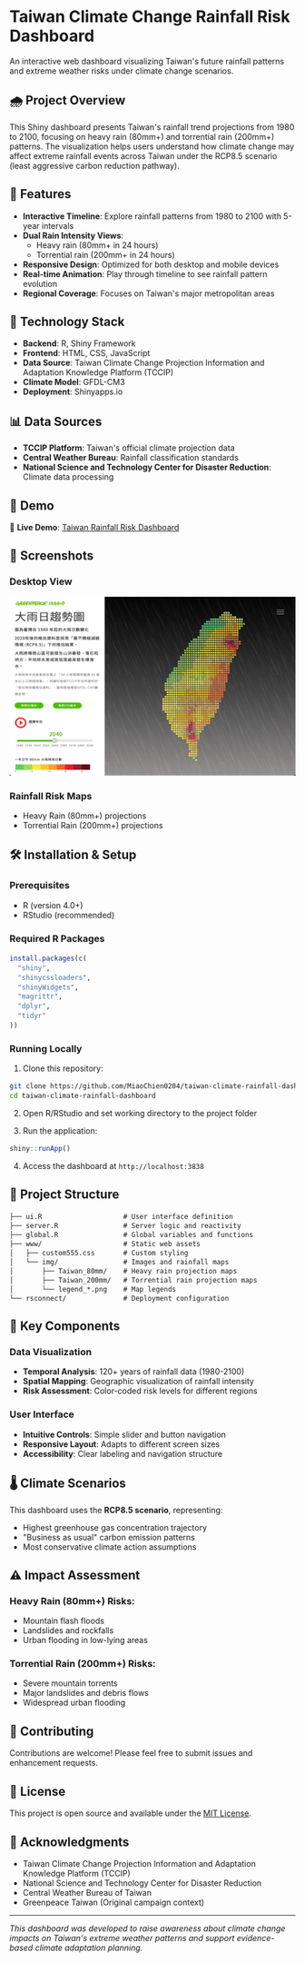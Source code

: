 # Taiwan Climate Change Rainfall Risk Dashboard

An interactive web dashboard visualizing Taiwan's future rainfall patterns and extreme weather risks under climate change scenarios.

## 🌧️ Project Overview

This Shiny dashboard presents Taiwan's rainfall trend projections from 1980 to 2100, focusing on heavy rain (80mm+) and torrential rain (200mm+) patterns. The visualization helps users understand how climate change may affect extreme rainfall events across Taiwan under the RCP8.5 scenario (least aggressive carbon reduction pathway).

## 🎯 Features

- **Interactive Timeline**: Explore rainfall patterns from 1980 to 2100 with 5-year intervals
- **Dual Rain Intensity Views**: 
  - Heavy rain (80mm+ in 24 hours)
  - Torrential rain (200mm+ in 24 hours)
- **Responsive Design**: Optimized for both desktop and mobile devices
- **Real-time Animation**: Play through timeline to see rainfall pattern evolution
- **Regional Coverage**: Focuses on Taiwan's major metropolitan areas

## 🔧 Technology Stack

- **Backend**: R, Shiny Framework
- **Frontend**: HTML, CSS, JavaScript
- **Data Source**: Taiwan Climate Change Projection Information and Adaptation Knowledge Platform (TCCIP)
- **Climate Model**: GFDL-CM3
- **Deployment**: Shinyapps.io

## 📊 Data Sources

- **TCCIP Platform**: Taiwan's official climate projection data
- **Central Weather Bureau**: Rainfall classification standards
- **National Science and Technology Center for Disaster Reduction**: Climate data processing

## 🚀 Demo

🔗 **Live Demo**: [Taiwan Rainfall Risk Dashboard](https://miaochien.shinyapps.io/ccdashboard-rain/)

## 📱 Screenshots

### Desktop View
![Desktop Dashboard](www/img/2020_heavyRainRisk.gif)

### Rainfall Risk Maps
- Heavy Rain (80mm+) projections
- Torrential Rain (200mm+) projections

## 🛠️ Installation & Setup

### Prerequisites
- R (version 4.0+)
- RStudio (recommended)

### Required R Packages
```r
install.packages(c(
  "shiny",
  "shinycssloaders", 
  "shinyWidgets",
  "magrittr",
  "dplyr",
  "tidyr"
))
```

### Running Locally
1. Clone this repository:
```bash
git clone https://github.com/MiaoChien0204/taiwan-climate-rainfall-dashboard.git
cd taiwan-climate-rainfall-dashboard
```

2. Open R/RStudio and set working directory to the project folder

3. Run the application:
```r
shiny::runApp()
```

4. Access the dashboard at `http://localhost:3838`

## 📁 Project Structure

```
├── ui.R                    # User interface definition
├── server.R                # Server logic and reactivity
├── global.R                # Global variables and functions
├── www/                    # Static web assets
│   ├── custom555.css       # Custom styling
│   └── img/                # Images and rainfall maps
│       ├── Taiwan_80mm/    # Heavy rain projection maps
│       ├── Taiwan_200mm/   # Torrential rain projection maps
│       └── legend_*.png    # Map legends
└── rsconnect/              # Deployment configuration
```

## 🎨 Key Components

### Data Visualization
- **Temporal Analysis**: 120+ years of rainfall data (1980-2100)
- **Spatial Mapping**: Geographic visualization of rainfall intensity
- **Risk Assessment**: Color-coded risk levels for different regions

### User Interface
- **Intuitive Controls**: Simple slider and button navigation
- **Responsive Layout**: Adapts to different screen sizes
- **Accessibility**: Clear labeling and navigation structure

## 🌡️ Climate Scenarios

This dashboard uses the **RCP8.5 scenario**, representing:
- Highest greenhouse gas concentration trajectory
- "Business as usual" carbon emission patterns
- Most conservative climate action assumptions

## ⚠️ Impact Assessment

### Heavy Rain (80mm+) Risks:
- Mountain flash floods
- Landslides and rockfalls
- Urban flooding in low-lying areas

### Torrential Rain (200mm+) Risks:
- Severe mountain torrents
- Major landslides and debris flows
- Widespread urban flooding

## 🤝 Contributing

Contributions are welcome! Please feel free to submit issues and enhancement requests.

## 📄 License

This project is open source and available under the [MIT License](LICENSE).

## 🙏 Acknowledgments

- Taiwan Climate Change Projection Information and Adaptation Knowledge Platform (TCCIP)
- National Science and Technology Center for Disaster Reduction
- Central Weather Bureau of Taiwan
- Greenpeace Taiwan (Original campaign context)

---

*This dashboard was developed to raise awareness about climate change impacts on Taiwan's extreme weather patterns and support evidence-based climate adaptation planning.*
